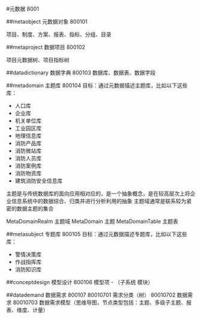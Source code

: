 #元数据 8001

##metaobject 元数据对象 800101

项目、制度、方案、报表、指标、分组、目录

##metaproject 数据项目 800102

项目元数据树、项目指标树

##datadictionary 数据字典 800103
数据库、数据表、数据字段

##metadomain 主题库 800104
目标：通过元数据描述主题库，比如以下这些库：
<ul>
    <li>人口库</li>
    <li>企业库</li>
    <li>机关单位库</li>
    <li>工业园区库</li>
    <li>地理信息库</li>
    <li>消防产品库</li>
    <li>消防微站库</li>
    <li>消防人员库</li>
    <li>消防案例库</li>
    <li>消防物资库</li>
    <li>建筑消防安全信息库</li>
</ul>

主题是与传统数据库的面向应用相对应的，是一个抽象概念，是在较高层次上将企业信息系统中的数据综合、归类并进行分析利用的抽象
主题域通常是联系较为紧密的数据主题的集合

MetaDomainRealm 主题域
MetaDomain  主题
MetaDomainTable 主题表

##metasubject 专题库 800105
目标：通过元数据描述专题库，比如以下这些库：
<ul>
    <li>警情决策库</li>
    <li>作战指挥库</li>
    <li>消防知识库</li>
</ul>

##conceptdesign 模型设计 800106
模型项 - （子系统 模块）

##datademand 数据需求 800107
80010701 需求分类（树）
80010702 数据需求
80010703 数据需求模型（思维导图，节点类型包括：主题、多级子主题、报表、维度、计量）
